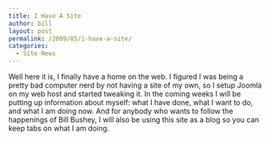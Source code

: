 ```yaml
---
title: I Have A Site
author: bill
layout: post
permalink: /2009/05/i-have-a-site/
categories:
  - Site News
---
```

Well here it is, I finally have a home on the web. I figured I was being a pretty bad computer nerd by not having a site of my own, so I setup Joomla on my web host and started tweaking it. In the coming weeks I will be putting up information about myself: what I have done, what I want to do, and what I am doing now. And for anybody who wants to follow the happenings of Bill Bushey, I will also be using this site as a blog so you can keep tabs on what I am doing.